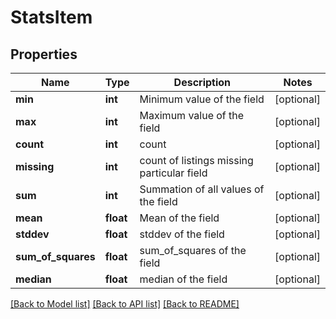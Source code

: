 # StatsItem

## Properties
Name | Type | Description | Notes
------------ | ------------- | ------------- | -------------
**min** | **int** | Minimum value of the field | [optional] 
**max** | **int** | Maximum value of the field | [optional] 
**count** | **int** | count | [optional] 
**missing** | **int** | count of listings missing particular field | [optional] 
**sum** | **int** | Summation of all values of the field | [optional] 
**mean** | **float** | Mean of the field | [optional] 
**stddev** | **float** | stddev of the field | [optional] 
**sum_of_squares** | **float** | sum_of_squares of the field | [optional] 
**median** | **float** | median of the field | [optional] 

[[Back to Model list]](../README.md#documentation-for-models) [[Back to API list]](../README.md#documentation-for-api-endpoints) [[Back to README]](../README.md)



